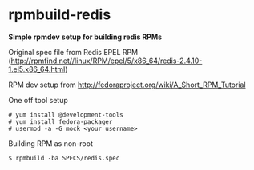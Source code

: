 # rpmbuild-redis
**Simple rpmdev setup for building redis RPMs**

Original spec file from Redis EPEL RPM (http://rpmfind.net//linux/RPM/epel/5/x86_64/redis-2.4.10-1.el5.x86_64.html)

RPM dev setup from http://fedoraproject.org/wiki/A_Short_RPM_Tutorial

One off tool setup
```shell
# yum install @development-tools
# yum install fedora-packager
# usermod -a -G mock <your username>
```

Building RPM as non-root
```shell
$ rpmbuild -ba SPECS/redis.spec
```
